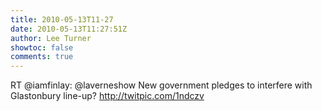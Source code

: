 ```yaml
---
title: 2010-05-13T11-27
date: 2010-05-13T11:27:51Z
author: Lee Turner
showtoc: false
comments: true
---
```


RT @iamfinlay: @laverneshow New government pledges to interfere with Glastonbury line-up?  http://twitpic.com/1ndczv

